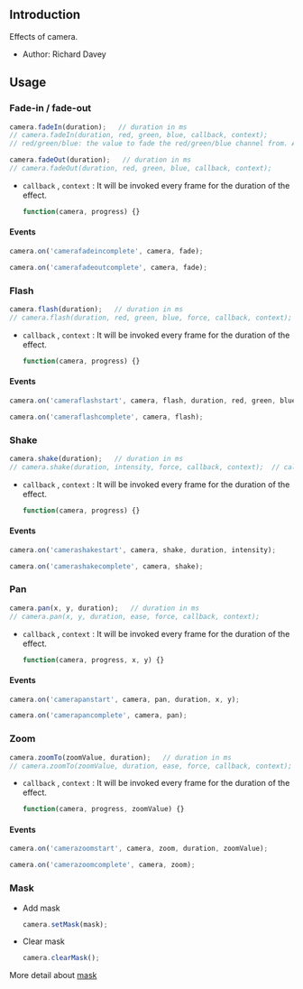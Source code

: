 ## Introduction

Effects of camera.

- Author: Richard Davey

## Usage

### Fade-in / fade-out

```javascript
camera.fadeIn(duration);   // duration in ms
// camera.fadeIn(duration, red, green, blue, callback, context);
// red/green/blue: the value to fade the red/green/blue channel from. A value between 0 and 255.
```

```javascript
camera.fadeOut(duration);   // duration in ms
// camera.fadeOut(duration, red, green, blue, callback, context);
```

- `callback` , `context` : It will be invoked every frame for the duration of the effect.
    ```javascript
    function(camera, progress) {}
    ```

#### Events

```javascript
camera.on('camerafadeincomplete', camera, fade);
```

```javascript
camera.on('camerafadeoutcomplete', camera, fade);
```

### Flash

```javascript
camera.flash(duration);   // duration in ms
// camera.flash(duration, red, green, blue, force, callback, context);
```

- `callback` , `context` : It will be invoked every frame for the duration of the effect.
    ```javascript
    function(camera, progress) {}
    ```

#### Events

```javascript
camera.on('cameraflashstart', camera, flash, duration, red, green, blue);
```

```javascript
camera.on('cameraflashcomplete', camera, flash);
```

### Shake

```javascript
camera.shake(duration);   // duration in ms
// camera.shake(duration, intensity, force, callback, context);  // callback: invoked when completed
```

- `callback` , `context` : It will be invoked every frame for the duration of the effect.
    ```javascript
    function(camera, progress) {}
    ```

#### Events

```javascript
camera.on('camerashakestart', camera, shake, duration, intensity);
```

```javascript
camera.on('camerashakecomplete', camera, shake);
```

### Pan

```javascript
camera.pan(x, y, duration);   // duration in ms
// camera.pan(x, y, duration, ease, force, callback, context);
```

- `callback` , `context` : It will be invoked every frame for the duration of the effect.
    ```javascript
    function(camera, progress, x, y) {}
    ```

#### Events

```javascript
camera.on('camerapanstart', camera, pan, duration, x, y);
```

```javascript
camera.on('camerapancomplete', camera, pan);
```

### Zoom

```javascript
camera.zoomTo(zoomValue, duration);   // duration in ms
// camera.zoomTo(zoomValue, duration, ease, force, callback, context);
```

- `callback` , `context` : It will be invoked every frame for the duration of the effect.
    ```javascript
    function(camera, progress, zoomValue) {}
    ```

#### Events

```javascript
camera.on('camerazoomstart', camera, zoom, duration, zoomValue);
```

```javascript
camera.on('camerazoomcomplete', camera, zoom);
```

### Mask

- Add mask
    ```javascript
    camera.setMask(mask);
    ```
- Clear mask
    ```javascript
    camera.clearMask();
    ```

More detail about [mask](mask.md)


